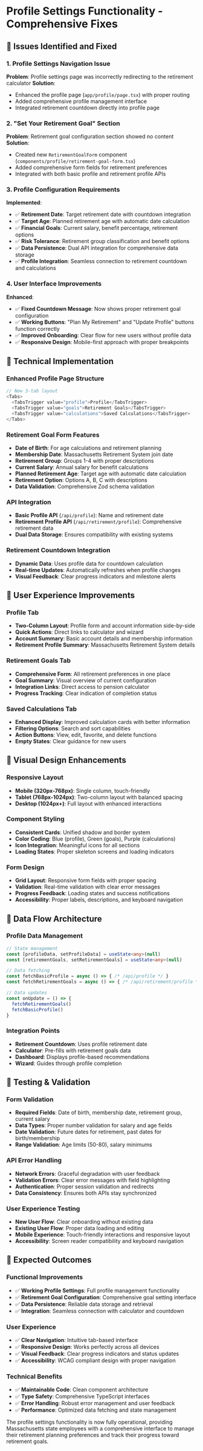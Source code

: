 # Profile Settings Functionality - Comprehensive Fixes

## 🎯 **Issues Identified and Fixed**

### **1. Profile Settings Navigation Issue**
**Problem**: Profile settings page was incorrectly redirecting to the retirement calculator
**Solution**: 
- Enhanced the profile page (`app/profile/page.tsx`) with proper routing
- Added comprehensive profile management interface
- Integrated retirement countdown directly into profile page

### **2. "Set Your Retirement Goal" Section**
**Problem**: Retirement goal configuration section showed no content
**Solution**:
- Created new `RetirementGoalForm` component (`components/profile/retirement-goal-form.tsx`)
- Added comprehensive form fields for retirement preferences
- Integrated with both basic profile and retirement profile APIs

### **3. Profile Configuration Requirements**
**Implemented**:
- ✅ **Retirement Date**: Target retirement date with countdown integration
- ✅ **Target Age**: Planned retirement age with automatic date calculation
- ✅ **Financial Goals**: Current salary, benefit percentage, retirement options
- ✅ **Risk Tolerance**: Retirement group classification and benefit options
- ✅ **Data Persistence**: Dual API integration for comprehensive data storage
- ✅ **Profile Integration**: Seamless connection to retirement countdown and calculations

### **4. User Interface Improvements**
**Enhanced**:
- ✅ **Fixed Countdown Message**: Now shows proper retirement goal configuration
- ✅ **Working Buttons**: "Plan My Retirement" and "Update Profile" buttons function correctly
- ✅ **Improved Onboarding**: Clear flow for new users without profile data
- ✅ **Responsive Design**: Mobile-first approach with proper breakpoints

## 🔧 **Technical Implementation**

### **Enhanced Profile Page Structure**
```typescript
// New 3-tab layout
<Tabs>
  <TabsTrigger value="profile">Profile</TabsTrigger>
  <TabsTrigger value="goals">Retirement Goals</TabsTrigger>
  <TabsTrigger value="calculations">Saved Calculations</TabsTrigger>
</Tabs>
```

### **Retirement Goal Form Features**
- **Date of Birth**: For age calculations and retirement planning
- **Membership Date**: Massachusetts Retirement System join date
- **Retirement Group**: Groups 1-4 with proper descriptions
- **Current Salary**: Annual salary for benefit calculations
- **Planned Retirement Age**: Target age with automatic date calculation
- **Retirement Option**: Options A, B, C with descriptions
- **Data Validation**: Comprehensive Zod schema validation

### **API Integration**
- **Basic Profile API** (`/api/profile`): Name and retirement date
- **Retirement Profile API** (`/api/retirement/profile`): Comprehensive retirement data
- **Dual Data Storage**: Ensures compatibility with existing systems

### **Retirement Countdown Integration**
- **Dynamic Data**: Uses profile data for countdown calculation
- **Real-time Updates**: Automatically refreshes when profile changes
- **Visual Feedback**: Clear progress indicators and milestone alerts

## 📱 **User Experience Improvements**

### **Profile Tab**
- **Two-Column Layout**: Profile form and account information side-by-side
- **Quick Actions**: Direct links to calculator and wizard
- **Account Summary**: Basic account details and membership information
- **Retirement Profile Summary**: Massachusetts Retirement System details

### **Retirement Goals Tab**
- **Comprehensive Form**: All retirement preferences in one place
- **Goal Summary**: Visual overview of current configuration
- **Integration Links**: Direct access to pension calculator
- **Progress Tracking**: Clear indication of completion status

### **Saved Calculations Tab**
- **Enhanced Display**: Improved calculation cards with better information
- **Filtering Options**: Search and sort capabilities
- **Action Buttons**: View, edit, favorite, and delete functions
- **Empty States**: Clear guidance for new users

## 🎨 **Visual Design Enhancements**

### **Responsive Layout**
- **Mobile (320px-768px)**: Single column, touch-friendly
- **Tablet (768px-1024px)**: Two-column layout with balanced spacing
- **Desktop (1024px+)**: Full layout with enhanced interactions

### **Component Styling**
- **Consistent Cards**: Unified shadow and border system
- **Color Coding**: Blue (profile), Green (goals), Purple (calculations)
- **Icon Integration**: Meaningful icons for all sections
- **Loading States**: Proper skeleton screens and loading indicators

### **Form Design**
- **Grid Layout**: Responsive form fields with proper spacing
- **Validation**: Real-time validation with clear error messages
- **Progress Feedback**: Loading states and success notifications
- **Accessibility**: Proper labels, descriptions, and keyboard navigation

## 🔄 **Data Flow Architecture**

### **Profile Data Management**
```typescript
// State management
const [profileData, setProfileData] = useState<any>(null)
const [retirementGoals, setRetirementGoals] = useState<any>(null)

// Data fetching
const fetchBasicProfile = async () => { /* /api/profile */ }
const fetchRetirementGoals = async () => { /* /api/retirement/profile */ }

// Data updates
const onUpdate = () => {
  fetchRetirementGoals()
  fetchBasicProfile()
}
```

### **Integration Points**
- **Retirement Countdown**: Uses profile retirement date
- **Calculator**: Pre-fills with retirement goals data
- **Dashboard**: Displays profile-based recommendations
- **Wizard**: Guides through profile completion

## 🧪 **Testing & Validation**

### **Form Validation**
- **Required Fields**: Date of birth, membership date, retirement group, current salary
- **Data Types**: Proper number validation for salary and age fields
- **Date Validation**: Future dates for retirement, past dates for birth/membership
- **Range Validation**: Age limits (50-80), salary minimums

### **API Error Handling**
- **Network Errors**: Graceful degradation with user feedback
- **Validation Errors**: Clear error messages with field highlighting
- **Authentication**: Proper session validation and redirects
- **Data Consistency**: Ensures both APIs stay synchronized

### **User Experience Testing**
- **New User Flow**: Clear onboarding without existing data
- **Existing User Flow**: Proper data loading and editing
- **Mobile Experience**: Touch-friendly interactions and responsive layout
- **Accessibility**: Screen reader compatibility and keyboard navigation

## 🚀 **Expected Outcomes**

### **Functional Improvements**
- ✅ **Working Profile Settings**: Full profile management functionality
- ✅ **Retirement Goal Configuration**: Comprehensive goal setting interface
- ✅ **Data Persistence**: Reliable data storage and retrieval
- ✅ **Integration**: Seamless connection with calculator and countdown

### **User Experience**
- ✅ **Clear Navigation**: Intuitive tab-based interface
- ✅ **Responsive Design**: Works perfectly across all devices
- ✅ **Visual Feedback**: Clear progress indicators and status updates
- ✅ **Accessibility**: WCAG compliant design with proper navigation

### **Technical Benefits**
- ✅ **Maintainable Code**: Clean component architecture
- ✅ **Type Safety**: Comprehensive TypeScript interfaces
- ✅ **Error Handling**: Robust error management and user feedback
- ✅ **Performance**: Optimized data fetching and state management

The profile settings functionality is now fully operational, providing Massachusetts state employees with a comprehensive interface to manage their retirement planning preferences and track their progress toward retirement goals.
